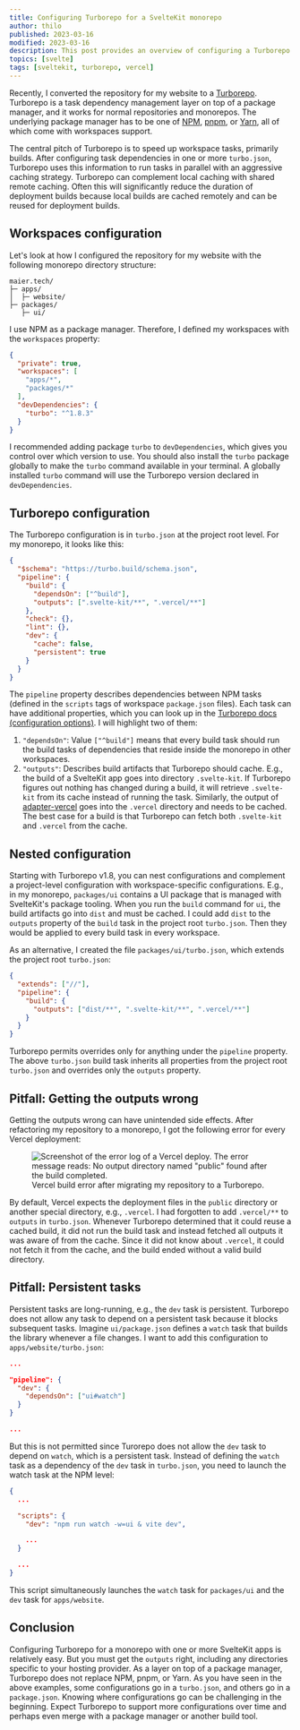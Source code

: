 ```yaml
---
title: Configuring Turborepo for a SvelteKit monorepo
author: thilo
published: 2023-03-16
modified: 2023-03-16
description: This post provides an overview of configuring a Turborepo for a monorepo with SvelteKit apps and dependencies. It also looks at potential pitfalls when you configure your first Turborepo.
topics: [svelte]
tags: [sveltekit, turborepo, vercel]
---
```


<script>
  import Image from '$lib/components/image.svelte';
</script>

Recently, I converted the repository for my website to a [Turborepo](https://turbo.build/repo). Turborepo is a task dependency management layer on top of a package manager, and it works for normal repositories and monorepos. The underlying package manager has to be one of [NPM](https://docs.npmjs.com/), [pnpm](https://pnpm.io/), or [Yarn](https://classic.yarnpkg.com/), all of which come with workspaces support.

The central pitch of Turborepo is to speed up workspace tasks, primarily builds. After configuring task dependencies in one or more `turbo.json`, Turborepo uses this information to run tasks in parallel with an aggressive caching strategy. Turborepo can complement local caching with shared remote caching. Often this will significantly reduce the duration of deployment builds because local builds are cached remotely and can be reused for deployment builds.

## Workspaces configuration

Let's look at how I configured the repository for my website with the following monorepo directory structure:

```
maier.tech/
├─ apps/
│  ├─ website/
├─ packages/
   ├─ ui/
```

I use NPM as a package manager. Therefore, I defined my workspaces with the `workspaces` property:

```json:package.json
{
  "private": true,
  "workspaces": [
    "apps/*",
    "packages/*"
  ],
  "devDependencies": {
    "turbo": "^1.8.3"
  }
}
```

I recommended adding package `turbo` to `devDependencies`, which gives you control over which version to use. You should also install the `turbo` package globally to make the `turbo` command available in your terminal. A globally installed `turbo` command will use the Turborepo version declared in `devDependencies`.

## Turborepo configuration

The Turborepo configuration is in `turbo.json` at the project root level. For my monorepo, it looks like this:

```json:turbo.json
{
  "$schema": "https://turbo.build/schema.json",
  "pipeline": {
    "build": {
      "dependsOn": ["^build"],
      "outputs": [".svelte-kit/**", ".vercel/**"]
    },
    "check": {},
    "lint": {},
    "dev": {
      "cache": false,
      "persistent": true
    }
  }
}
```

The `pipeline` property describes dependencies between NPM tasks (defined in the `scripts` tags of workspace `package.json` files). Each task can have additional properties, which you can look up in the [Turborepo docs (configuration options)](https://turbo.build/repo/docs/reference/configuration). I will highlight two of them:

1. `"dependsOn"`: Value `["^build"]` means that every build task should run the build tasks of dependencies that reside inside the monorepo in other workspaces.
1. `"outputs"`: Describes build artifacts that Turborepo should cache. E.g., the build of a SvelteKit app goes into directory `.svelte-kit`. If Turborepo figures out nothing has changed during a build, it will retrieve `.svelte-kit` from its cache instead of running the task. Similarly, the output of [adapter-vercel](https://kit.svelte.dev/docs/adapter-vercel) goes into the `.vercel` directory and needs to be cached. The best case for a build is that Turborepo can fetch both `.svelte-kit` and `.vercel` from the cache.

## Nested configuration

Starting with Turborepo v1.8, you can nest configurations and complement a project-level configuration with workspace-specific configurations. E.g., in my monorepo, `packages/ui` contains a UI package that is managed with SvelteKit's package tooling. When you run the `build` command for `ui`, the build artifacts go into `dist` and must be cached. I could add `dist` to the `outputs` property of the `build` task in the project root `turbo.json`. Then they would be applied to every build task in every workspace.

As an alternative, I created the file `packages/ui/turbo.json`, which extends the project root `turbo.json`:

```json:packages/ui/turbo.json
{
  "extends": ["//"],
  "pipeline": {
    "build": {
      "outputs": ["dist/**", ".svelte-kit/**", ".vercel/**"]
    }
  }
}
```

Turborepo permits overrides only for anything under the `pipeline` property. The above `turbo.json` build task inherits all properties from the project root `turbo.json` and overrides only the `outputs` property.

## Pitfall: Getting the outputs wrong

Getting the outputs wrong can have unintended side effects. After refactoring my repository to a monorepo, I got the following error for every Vercel deployment:

<figure>
<Image
  ratio={1336/826}
  alt='Screenshot of the error log of a Vercel deploy. The error message reads: No output directory named "public" found after the build completed.'
  url="https://share.mailbox.org/ajax/share/044946dc0feec1034ca89b7feec14830b07f10ca02e640f3/1/8/MjQ1/MjQ1LzM2Mg?dl=true"
  loading="lazy" />
<figcaption>Vercel build error after migrating my repository to a Turborepo.</figcaption>
</figure>

By default, Vercel expects the deployment files in the `public` directory or another special directory, e.g., `.vercel`. I had forgotten to add `.vercel/**` to `outputs` in `turbo.json`. Whenever Turborepo determined that it could reuse a cached build, it did not run the build task and instead fetched all outputs it was aware of from the cache. Since it did not know about `.vercel`, it could not fetch it from the cache, and the build ended without a valid build directory.

## Pitfall: Persistent tasks

Persistent tasks are long-running, e.g., the `dev` task is persistent. Turborepo does not allow any task to depend on a persistent task because it blocks subsequent tasks. Imagine `ui/package.json` defines a `watch` task that builds the library whenever a file changes. I want to add this configuration to `apps/website/turbo.json`:

```json:apps/website/turbo.json
...

"pipeline": {
  "dev": {
    "dependsOn": ["ui#watch"]
  }
}

...
```

But this is not permitted since Turorepo does not allow the `dev` task to depend on `watch`, which is a persistent task. Instead of defining the `watch` task as a dependency of the `dev` task in `turbo.json`, you need to launch the watch task at the NPM level:

```json:apps/website/package.json
{
  ...

  "scripts": {
    "dev": "npm run watch -w=ui & vite dev",

    ...
  }

  ...
}
```

This script simultaneously launches the `watch` task for `packages/ui` and the `dev` task for `apps/website`.

## Conclusion

Configuring Turborepo for a monorepo with one or more SvelteKit apps is relatively easy. But you must get the `outputs` right, including any directories specific to your hosting provider. As a layer on top of a package manager, Turborepo does not replace NPM, pnpm, or Yarn. As you have seen in the above examples, some configurations go in a `turbo.json`, and others go in a `package.json`. Knowing where configurations go can be challenging in the beginning. Expect Turborepo to support more configurations over time and perhaps even merge with a package manager or another build tool.
